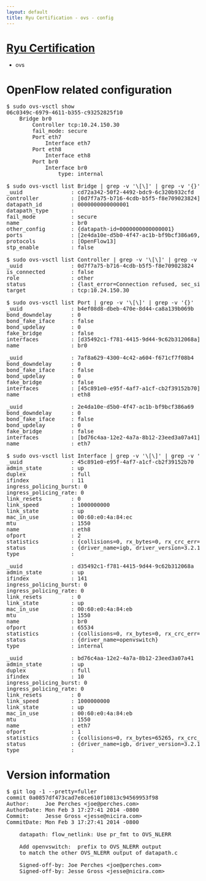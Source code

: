 ```yaml
---
layout: default
title: Ryu Certification - ovs - config
---
```

# [Ryu Certification](http://osrg.github.io/ryu/certification.html)
* ovs 

# OpenFlow related configuration
<pre>
$ sudo ovs-vsctl show
06c0349c-6979-4611-b355-c93252825f10
    Bridge br0
        Controller tcp:10.24.150.30
        fail_mode: secure
        Port eth7
            Interface eth7
        Port eth8
            Interface eth8
        Port br0
            Interface br0
                type: internal

$ sudo ovs-vsctl list Bridge | grep -v '\[\]' | grep -v '{}'
_uuid               : cd72a342-50f2-4492-bdc9-6c320b932cfd
controller          : [0d7f7a75-b716-4cdb-b5f5-f8e709023824]
datapath_id         : 0000000000000001
datapath_type       : 
fail_mode           : secure
name                : br0
other_config        : {datapath-id=0000000000000001}
ports               : [2e4da10e-d5b0-4f47-ac1b-bf9bcf386a69, 7af8a629-4300-4c42-a604-f671cf7f08b4, b4ef08d8-dbeb-470e-8d44-ca8a139b069b]
protocols           : [OpenFlow13]
stp_enable          : false

$ sudo ovs-vsctl list Controller | grep -v '\[\]' | grep -v '{}'
_uuid               : 0d7f7a75-b716-4cdb-b5f5-f8e709023824
is_connected        : false
role                : other
status              : {last_error=Connection refused, sec_since_connect=352, sec_since_disconnect=0, state=BACKOFF}
target              : tcp:10.24.150.30

$ sudo ovs-vsctl list Port | grep -v '\[\]' | grep -v '{}'
_uuid               : b4ef08d8-dbeb-470e-8d44-ca8a139b069b
bond_downdelay      : 0
bond_fake_iface     : false
bond_updelay        : 0
fake_bridge         : false
interfaces          : [d35492c1-f781-4415-9d44-9c62b312068a]
name                : br0

_uuid               : 7af8a629-4300-4c42-a604-f671cf7f08b4
bond_downdelay      : 0
bond_fake_iface     : false
bond_updelay        : 0
fake_bridge         : false
interfaces          : [45c891e0-e95f-4af7-a1cf-cb2f39152b70]
name                : eth8

_uuid               : 2e4da10e-d5b0-4f47-ac1b-bf9bcf386a69
bond_downdelay      : 0
bond_fake_iface     : false
bond_updelay        : 0
fake_bridge         : false
interfaces          : [bd76c4aa-12e2-4a7a-8b12-23eed3a07a41]
name                : eth7

$ sudo ovs-vsctl list Interface | grep -v '\[\]' | grep -v '{}'
_uuid               : 45c891e0-e95f-4af7-a1cf-cb2f39152b70
admin_state         : up
duplex              : full
ifindex             : 11
ingress_policing_burst: 0
ingress_policing_rate: 0
link_resets         : 0
link_speed          : 1000000000
link_state          : up
mac_in_use          : 00:60:e0:4a:84:ec
mtu                 : 1550
name                : eth8
ofport              : 2
statistics          : {collisions=0, rx_bytes=0, rx_crc_err=0, rx_dropped=0, rx_errors=0, rx_frame_err=0, rx_over_err=0, rx_packets=0, tx_bytes=20536, tx_dropped=0, tx_errors=0, tx_packets=220}
status              : {driver_name=igb, driver_version=3.2.10-k, firmware_version=3.10-0}
type                : 

_uuid               : d35492c1-f781-4415-9d44-9c62b312068a
admin_state         : up
ifindex             : 141
ingress_policing_burst: 0
ingress_policing_rate: 0
link_resets         : 0
link_state          : up
mac_in_use          : 00:60:e0:4a:84:eb
mtu                 : 1550
name                : br0
ofport              : 65534
statistics          : {collisions=0, rx_bytes=0, rx_crc_err=0, rx_dropped=0, rx_errors=0, rx_frame_err=0, rx_over_err=0, rx_packets=0, tx_bytes=0, tx_dropped=0, tx_errors=0, tx_packets=0}
status              : {driver_name=openvswitch}
type                : internal

_uuid               : bd76c4aa-12e2-4a7a-8b12-23eed3a07a41
admin_state         : up
duplex              : full
ifindex             : 10
ingress_policing_burst: 0
ingress_policing_rate: 0
link_resets         : 0
link_speed          : 1000000000
link_state          : up
mac_in_use          : 00:60:e0:4a:84:eb
mtu                 : 1550
name                : eth7
ofport              : 1
statistics          : {collisions=0, rx_bytes=65265, rx_crc_err=0, rx_dropped=0, rx_errors=0, rx_frame_err=0, rx_over_err=0, rx_packets=660, tx_bytes=0, tx_dropped=0, tx_errors=0, tx_packets=0}
status              : {driver_name=igb, driver_version=3.2.10-k, firmware_version=3.10-0}
type                : 
</pre>

# Version information
<pre>
$ git log -1 --pretty=fuller
commit 0a0857df473cad7e8ce610f10813c94569953f98
Author:     Joe Perches &lt;joe@perches.com&gt;
AuthorDate: Mon Feb 3 17:27:41 2014 -0800
Commit:     Jesse Gross &lt;jesse@nicira.com&gt;
CommitDate: Mon Feb 3 17:27:41 2014 -0800

    datapath: flow_netlink: Use pr_fmt to OVS_NLERR
    
    Add openvswitch:  prefix to OVS_NLERR output
    to match the other OVS_NLERR output of datapath.c
    
    Signed-off-by: Joe Perches &lt;joe@perches.com&gt;
    Signed-off-by: Jesse Gross &lt;jesse@nicira.com&gt;
</pre>

